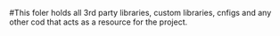 #This foler holds all 3rd party libraries, custom libraries, cnfigs and any other cod that acts as a resource for the project.
